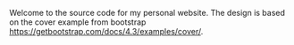 Welcome to the source code for my personal website. The design is based on the cover example from bootstrap https://getbootstrap.com/docs/4.3/examples/cover/. 